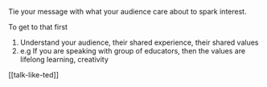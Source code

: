 Tie your message with what your audience care about to spark interest. 

To get to that first
1. Understand your audience, their shared experience, their shared values
2. e.g If you are speaking with group of educators, then the values are lifelong learning, creativity

[[talk-like-ted]]